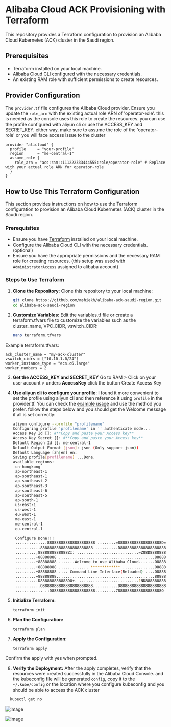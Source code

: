 # Alibaba Cloud ACK Provisioning with Terraform

This repository provides a Terraform configuration to provision an Alibaba Cloud Kubernetes (ACK) cluster in the Saudi region. 

## Prerequisites

- Terraform installed on your local machine.
- Alibaba Cloud CLI configured with the necessary credentials.
- An existing RAM role with sufficient permissions to create resources.

## Provider Configuration

The `provider.tf` file configures the Alibaba Cloud provider. Ensure you update the `role_arn` with the existing actual role ARN of 'operator-role'. this is needed as the console uses this role to create the resources. you can use the profile configured with aliyun cli or use the ACCESS_KEY and SECRET_KEY. either way, make sure to assume the role of the 'operator-role' or you will face access issue to the cluster

```hcl
provider "alicloud" {
  profile     = "your-profile"
  region      = "me-central-1"
  assume_role {
    role_arn = "acs:ram::111222333444555:role/operator-role" # Replace with your actual role ARN for operator-role
  }
}
```
## How to Use This Terraform Configuration

This section provides instructions on how to use the Terraform configuration to provision an Alibaba Cloud Kubernetes (ACK) cluster in the Saudi region.

### Prerequisites

- Ensure you have [Terraform](https://www.terraform.io/downloads.html) installed on your local machine.
- Configure the Alibaba Cloud CLI with the necessary credentials. (optional)
- Ensure you have the appropriate permissions and the necessary RAM role for creating resources. (this setup was used with `AdministratorAccess` assigned to alibaba account)

### Steps to Use Terraform

1. **Clone the Repository**:
   Clone this repository to your local machine:
   ```bash
   git clone https://github.com/mshiekh/alibaba-ack-saudi-region.git
   cd alibaba-ack-saudi-region
2. **Customize Variables:**
   Edit the variables.tf file or create a terraform.tfvars file to customize the variables such as the cluster_name, VPC_CIDR, vswitch_CIDR:
   ```bash
   nano terraform.tfvars

Example terraform.tfvars:

  ```hcl
  ack_cluster_name = "my-ack-cluster"
  vswitch_cidrs = ["10.10.1.0/24"]
  worker_instance_type = "ecs.c6.large"
  worker_numbers = 2
  ```
3. **Get the ACCESS_KEY and SECRET_KEY**
   Go to RAM > Click on your user account > unders **AccessKey** click  the button Create Access Key

4. **Use aliyun cli to configure your profile**:
   I found it more convenient to set the profile using aliyun cli and then reference it using  `profile` in the provider.tf. You can check the [example usage](https://registry.terraform.io/providers/aliyun/alicloud/latest/docs#example-usage) and use the method you prefer.
   follow the steps below and you should get the Welcome message if all is set correctly:
   ```bash
   aliyun configure --profile "profilename"
   Configuring profile 'profilename' in '' authenticate mode...
   Access Key Id []: #**Copy and paste your Access key**
   Access Key Secret []: #**Copy and paste your Access key**
   Default Region Id []: me-central-1
   Default Output Format [json]: json (Only support json))
   Default Language [zh|en] en:
   Saving profile[profilename] ...Done.
   available regions:
    cn-hongkong
    ap-northeast-1
    ap-southeast-1
    ap-southeast-2
    ap-southeast-3
    ap-southeast-6
    ap-southeast-5
    ap-south-1
    us-east-1
    us-west-1
    eu-west-1
    me-east-1
    me-central-1
    eu-central-1
    
    Configure Done!!!
    ..............888888888888888888888 ........=8888888888888888888D=..............
    ...........88888888888888888888888 ..........D8888888888888888888888I...........
    .........,8888888888888ZI: ...........................=Z88D8888888888D..........
    .........+88888888 ..........................................88888888D..........
    .........+88888888 .......Welcome to use Alibaba Cloud.......O8888888D..........
    .........+88888888 ............. ************* ..............O8888888D..........
    .........+88888888 .... Command Line Interface(Reloaded) ....O8888888D..........
    .........+88888888...........................................88888888D..........
    ..........D888888888888DO+. ..........................?ND888888888888D..........
    ...........O8888888888888888888888...........D8888888888888888888888=...........
    ............ .:D8888888888888888888.........78888888888888888888O ..............
    ```
6. **Initialize Terraform:**
   ```bash
   terraform init
   ```
7. **Plan the Configuration:**
   ```bash
   terraform plan
   ```

8. **Apply the Configuration:**
   ```bash
   terraform apply
   ```

Confirm the apply with yes when prompted.

8. **Verify the Deployment:**
  After the apply completes, verify that the resources were created successfully in the Alibaba Cloud Console. and the kubeconfig file will be generated `config`, copy it to the `~/.kube/config` or the location where you configure kubeconfig and you should be able to access the ACK cluster
```bash
  kubectl get no
```
  ![image](https://github.com/mshiekh/alibaba-ack-saudi-region/assets/66517402/5086401a-ed84-4821-b161-4892b444d371)


![image](https://github.com/mshiekh/alibaba-ack-saudi-region/assets/66517402/3c0bbba3-e5b7-4e95-8214-7e8beca82e89)


